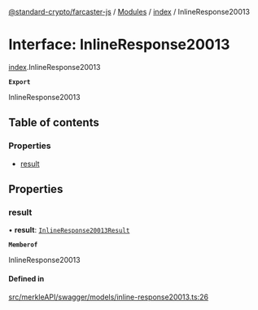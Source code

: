 [@standard-crypto/farcaster-js](../README.md) / [Modules](../modules.md) / [index](../modules/index.md) / InlineResponse20013

# Interface: InlineResponse20013

[index](../modules/index.md).InlineResponse20013

**`Export`**

InlineResponse20013

## Table of contents

### Properties

- [result](index.InlineResponse20013.md#result)

## Properties

### result

• **result**: [`InlineResponse20013Result`](index.InlineResponse20013Result.md)

**`Memberof`**

InlineResponse20013

#### Defined in

[src/merkleAPI/swagger/models/inline-response20013.ts:26](https://github.com/standard-crypto/farcaster-js/blob/main/src/merkleAPI/swagger/models/inline-response20013.ts#L26)
